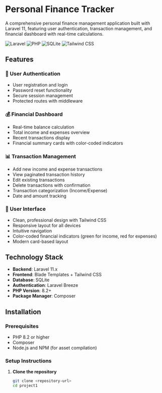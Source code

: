 # Personal Finance Tracker

A comprehensive personal finance management application built with Laravel 11, featuring user authentication, transaction management, and financial dashboard with real-time calculations.

![Laravel](https://img.shields.io/badge/Laravel-11.x-red.svg)
![PHP](https://img.shields.io/badge/PHP-8.2+-blue.svg)
![SQLite](https://img.shields.io/badge/Database-SQLite-green.svg)
![Tailwind CSS](https://img.shields.io/badge/Styling-Tailwind%20CSS-38B2AC.svg)

## Features

### 🔐 User Authentication
- User registration and login
- Password reset functionality
- Secure session management
- Protected routes with middleware

### 💰 Financial Dashboard
- Real-time balance calculation
- Total income and expenses overview
- Recent transactions display
- Financial summary cards with color-coded indicators

### 📊 Transaction Management
- Add new income and expense transactions
- View paginated transaction history
- Edit existing transactions
- Delete transactions with confirmation
- Transaction categorization (Income/Expense)
- Date and amount tracking

### 🎨 User Interface
- Clean, professional design with Tailwind CSS
- Responsive layout for all devices
- Intuitive navigation
- Color-coded financial indicators (green for income, red for expenses)
- Modern card-based layout

## Technology Stack

- **Backend**: Laravel 11.x
- **Frontend**: Blade Templates + Tailwind CSS
- **Database**: SQLite
- **Authentication**: Laravel Breeze
- **PHP Version**: 8.2+
- **Package Manager**: Composer

## Installation

### Prerequisites
- PHP 8.2 or higher
- Composer
- Node.js and NPM (for asset compilation)

### Setup Instructions

1. **Clone the repository**
   ```bash
   git clone <repository-url>
   cd project1
   ```
